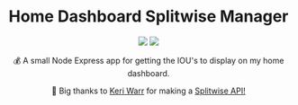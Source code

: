 <h1 align="center">Home Dashboard Splitwise Manager </h1>
<p align="center">
    <img src="https://img.shields.io/github/workflow/status/iamtomhewitt/home-dashboard-splitwise-manager/NodeJS%20CI"/>
    <img src="https://codecov.io/gh/iamtomhewitt/home-dashboard-splitwise-manager/branch/master/graph/badge.svg?token=04BBARUB2C"/>
</p>
<p align="center">
    💰 A small Node Express app for getting the IOU's to display on my home dashboard.
</p>
<p align="center">🙌 Big thanks to <a href="https://github.com/keriwarr">Keri Warr</a> for making a <a href="https://dev.splitwise.com/#introduction">Splitwise API!</a></p>